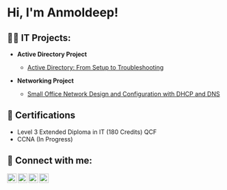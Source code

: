 <h1>Hi, I'm Anmoldeep! </h1>

<h2>👨‍💻 IT Projects:</h2>

- <b>Active Directory Project</b>
  - [Active Directory: From Setup to Troubleshooting](https://github.com/Anmoldeep2002/Active-Directory-Project/tree/main)

- <b>Networking Project</b>
  - [Small Office Network Design and Configuration with DHCP and DNS](https://github.com/Anmoldeep2002/CISCO-Packet-Tracer-Project/tree/main)


<h2>📝 Certifications</h2>

- Level 3 Extended Diploma in IT (180 Credits) QCF
- CCNA (In Progress)


<h2> 🤳 Connect with me:</h2>

[<img align="left" alt="JoshMadakor | YouTube" width="22px" src="https://cdn.jsdelivr.net/npm/simple-icons@v3/icons/youtube.svg" />][youtube]
[<img align="left" alt="JoshMadakor | Twitter" width="22px" src="https://cdn.jsdelivr.net/npm/simple-icons@v3/icons/twitter.svg" />][twitter]
[<img align="left" alt="JoshMadakor | LinkedIn" width="22px" src="https://cdn.jsdelivr.net/npm/simple-icons@v3/icons/linkedin.svg" />][linkedin]
[<img align="left" alt="JoshMadakor | Instagram" width="22px" src="https://cdn.jsdelivr.net/npm/simple-icons@v3/icons/instagram.svg" />][instagram]

[twitter]: https://twitter.com/joshmadakor
[youtube]: https://www.youtube.com/c/joshmadakor
[instagram]: https://www.instagram.com/joshmadakor/
[linkedin]: https://linkedin.com/in/joshmadakor

